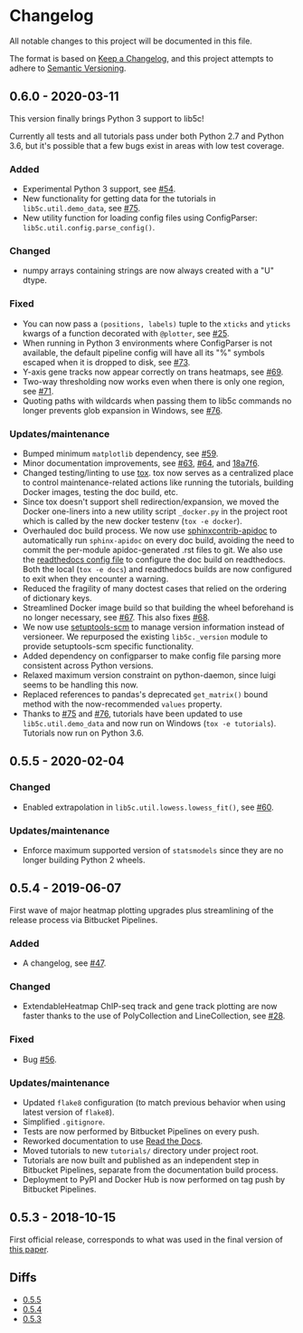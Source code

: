 # Changelog
All notable changes to this project will be documented in this file.

The format is based on [Keep a Changelog](https://keepachangelog.com/en/1.0.0/),
and this project attempts to adhere to [Semantic Versioning](https://semver.org/spec/v2.0.0.html).

## 0.6.0 - 2020-03-11

This version finally brings Python 3 support to lib5c!

Currently all tests and all tutorials pass under both Python 2.7 and Python 3.6,
but it's possible that a few bugs exist in areas with low test coverage.

### Added
 - Experimental Python 3 support, see [#54](https://bitbucket.org/creminslab/lib5c/issues/54).
 - New functionality for getting data for the tutorials in
   `lib5c.util.demo_data`, see [#75](https://bitbucket.org/creminslab/lib5c/issues/75).
 - New utility function for loading config files using ConfigParser:
   `lib5c.util.config.parse_config()`.

### Changed
 - numpy arrays containing strings are now always created with a "U" dtype.

### Fixed
 - You can now pass a `(positions, labels)` tuple to the `xticks` and `yticks`
   kwargs of a function decorated with `@plotter`, see [#25](https://bitbucket.org/creminslab/lib5c/issues/25).
 - When running in Python 3 environments where ConfigParser is not available,
   the default pipeline config will have all its "%" symbols escaped when it is
   dropped to disk, see [#73](https://bitbucket.org/creminslab/lib5c/issues/73).
 - Y-axis gene tracks now appear correctly on trans heatmaps, see [#69](https://bitbucket.org/creminslab/lib5c/issues/69).
 - Two-way thresholding now works even when there is only one region, see [#71](https://bitbucket.org/creminslab/lib5c/issues/71).
 - Quoting paths with wildcards when passing them to lib5c commands no longer
   prevents glob expansion in Windows, see [#76](https://bitbucket.org/creminslab/lib5c/issues/76).

### Updates/maintenance
 - Bumped minimum `matplotlib` dependency, see [#59](https://bitbucket.org/creminslab/lib5c/issues/59).
 - Minor documentation improvements, see [#63](https://bitbucket.org/creminslab/lib5c/issues/63),
   [#64](https://bitbucket.org/creminslab/lib5c/issues/64),
   and [18a7f6](https://bitbucket.org/creminslab/lib5c/commits/18a7f6).
 - Changed testing/linting to use [tox](https://tox.readthedocs.io/en/latest/).
   tox now serves as a centralized place to control maintenance-related actions
   like running the tutorials, building Docker images, testing the doc build,
   etc.
 - Since tox doesn't support shell redirection/expansion, we moved the Docker
   one-liners into a new utility script `_docker.py` in the project root which
   is called by the new docker testenv (`tox -e docker`).
 - Overhauled doc build process. We now use [sphinxcontrib-apidoc](https://pypi.org/project/sphinxcontrib-apidoc/)
   to automatically run `sphinx-apidoc` on every doc build, avoiding the need to
   commit the per-module apidoc-generated .rst files to git. We also use the
   [readthedocs config file](https://docs.readthedocs.io/en/stable/config-file/v2.html)
   to configure the doc build on readthedocs. Both the local (`tox -e docs`) and
   readthedocs builds are now configured to exit when they encounter a warning.
 - Reduced the fragility of many doctest cases that relied on the ordering of
   dictionary keys.
 - Streamlined Docker image build so that building the wheel beforehand is no
   longer necessary, see [#67](https://bitbucket.org/creminslab/lib5c/issues/67).
   This also fixes [#68](https://bitbucket.org/creminslab/lib5c/issues/68).
 - We now use [setuptools-scm](https://pypi.org/project/setuptools-scm/) to
   manage version information instead of versioneer. We repurposed the existing
   `lib5c._version` module to provide setuptools-scm specific functionality.
 - Added dependency on configparser to make config file parsing more consistent
   across Python versions.
 - Relaxed maximum version constraint on python-daemon, since luigi seems to be
   handling this now.
 - Replaced references to pandas's deprecated `get_matrix()` bound method with
   the now-recommended `values` property.
 - Thanks to [#75](https://bitbucket.org/creminslab/lib5c/issues/75) and [#76](https://bitbucket.org/creminslab/lib5c/issues/76),
   tutorials have been updated to use `lib5c.util.demo_data` and now run on
   Windows (`tox -e tutorials`). Tutorials now run on Python 3.6.

## 0.5.5 - 2020-02-04

### Changed
 - Enabled extrapolation in `lib5c.util.lowess.lowess_fit()`, see [#60](https://bitbucket.org/creminslab/lib5c/issues/60).

### Updates/maintenance
 - Enforce maximum supported version of `statsmodels` since they are no longer building Python 2 wheels.

## 0.5.4 - 2019-06-07

First wave of major heatmap plotting upgrades plus streamlining of the release
process via Bitbucket Pipelines.

### Added
- A changelog, see [#47](https://bitbucket.org/creminslab/lib5c/issues/47).

### Changed
- ExtendableHeatmap ChIP-seq track and gene track plotting are now faster
  thanks to the use of PolyCollection and LineCollection, see [#28](https://bitbucket.org/creminslab/lib5c/issues/28).

### Fixed
- Bug [#56](https://bitbucket.org/creminslab/lib5c/issues/56).

### Updates/maintenance
- Updated `flake8` configuration (to match previous behavior when using latest
  version of `flake8`).
- Simplified `.gitignore`.
- Tests are now performed by Bitbucket Pipelines on every push.
- Reworked documentation to use [Read the Docs](https://readthedocs.org/).
- Moved tutorials to new `tutorials/` directory under project root.
- Tutorials are now built and published as an independent step in Bitbucket
  Pipelines, separate from the documentation build process.
- Deployment to PyPI and Docker Hub is now performed on tag push by Bitbucket
  Pipelines.

## 0.5.3 - 2018-10-15

First official release, corresponds to what was used in the final version of
[this paper](https://doi.org/10.1016/j.cels.2019.02.006).

## Diffs
- [0.5.5](https://bitbucket.org/creminslab/lib5c/branches/compare/0.5.5..0.5.4#diff)
- [0.5.4](https://bitbucket.org/creminslab/lib5c/branches/compare/0.5.4..0.5.3#diff)
- [0.5.3](https://bitbucket.org/creminslab/lib5c/src/0.5.3)
